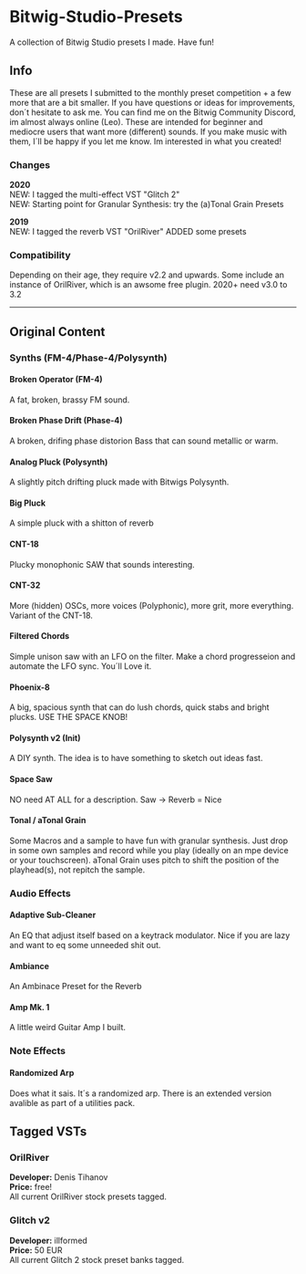 # Bitwig-Studio-Presets
A collection of Bitwig Studio presets I made. Have fun!


## Info
These are all presets I submitted to the monthly preset competition + a few more that are a bit smaller. If you have questions or ideas for improvements, don´t hesitate to ask me. You can find me on the Bitwig Community Discord, im almost always online (Leo).
These are intended for beginner and mediocre users that want more (different) sounds. 
If you make music with them, I´ll be happy if you let me know. Im interested in what you created!

### Changes
**2020**   
NEW: I tagged the multi-effect VST "Glitch 2"     
NEW: Starting point for Granular Synthesis: try the (a)Tonal Grain Presets   

**2019**   
NEW: I tagged the reverb VST "OrilRiver"
ADDED some presets

### Compatibility
Depending on their age, they require v2.2 and upwards.
Some include an instance of OrilRiver, which is an awsome free plugin. 
2020+ need v3.0 to 3.2
   
   ---------
   
## Original Content
### Synths (FM-4/Phase-4/Polysynth)
#### Broken Operator (FM-4)
A fat, broken, brassy FM sound.

#### Broken Phase Drift (Phase-4)
A broken, drifing phase distorion Bass that can sound metallic or warm.

#### Analog Pluck (Polysynth)
A slightly pitch drifting pluck made with Bitwigs Polysynth.

#### Big Pluck
A simple pluck with a shitton of reverb

#### CNT-18
Plucky monophonic SAW that sounds interesting.

#### CNT-32
More (hidden) OSCs, more voices (Polyphonic), more grit, more everything. Variant of the CNT-18. 

#### Filtered Chords
Simple unison saw with an LFO on the filter. Make a chord progresseion and automate the LFO sync. You´ll Love it.

#### Phoenix-8
A big, spacious synth that can do lush chords, quick stabs and bright plucks. USE THE SPACE KNOB!

#### Polysynth v2 (Init)
A DIY synth. The idea is to have something to sketch out ideas fast.

#### Space Saw
NO need AT ALL for a description. Saw -> Reverb = Nice

#### Tonal / aTonal Grain
Some Macros and a sample to have fun with granular synthesis. Just drop in some own samples and record while you play (ideally on an mpe device or your touchscreen). aTonal Grain uses pitch to shift the position of the playhead(s), not repitch the sample.



### Audio Effects
#### Adaptive Sub-Cleaner
An EQ that adjust itself based on a keytrack modulator. Nice if you are lazy and want to eq some unneeded shit out.

#### Ambiance
An Ambinace Preset for the Reverb

#### Amp Mk. 1
A little weird Guitar Amp I built.

### Note Effects
#### Randomized Arp
Does what it sais. It´s a randomized arp.
There is an extended version avalible as part of a utilities pack.

## Tagged VSTs
### OrilRiver
**Developer:** Denis Tihanov   
**Price:** free!   
All current OrilRiver stock presets tagged. 

### Glitch v2
**Developer:** illformed  
**Price:** 50 EUR   
All current Glitch 2 stock preset banks tagged. 
